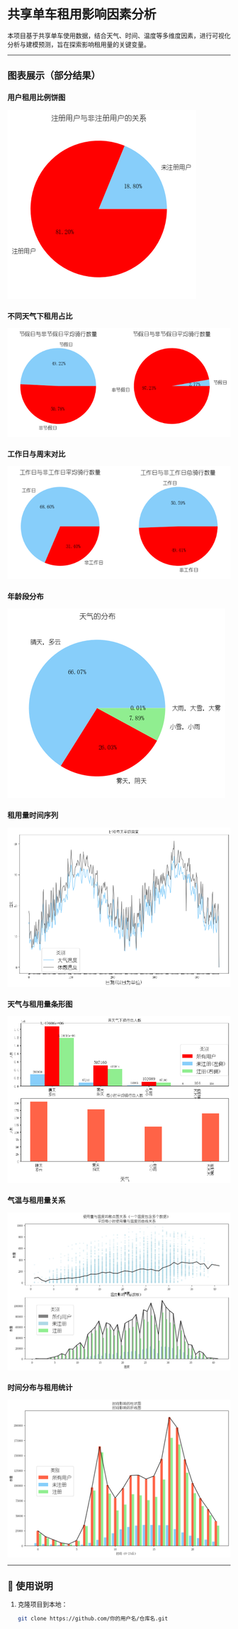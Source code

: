 # 共享单车租用影响因素分析

本项目基于共享单车使用数据，结合天气、时间、温度等多维度因素，进行可视化分析与建模预测，旨在探索影响租用量的关键变量。




---

## 图表展示（部分结果）

### 用户租用比例饼图
![output_13_0](图片/output_13_0.png)

### 不同天气下租用占比
![output_15_0](图片/output_15_0.png)

### 工作日与周末对比
![output_17_0](图片/output_17_0.png)

### 年龄段分布
![output_19_0](图片/output_19_0.png)

### 租用量时间序列
![output_21_0](图片/output_21_0.png)

### 天气与租用量条形图
![output_25_0](图片/output_25_0.png)

### 气温与租用量关系
![output_28_0](图片/output_28_0.png)

### 时间分布与租用统计
![output_31_0](图片/output_31_0.png)

---

## 📌 使用说明

1. 克隆项目到本地：
   ```bash
   git clone https://github.com/你的用户名/仓库名.git
